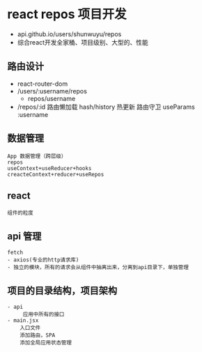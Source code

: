 # react repos 项目开发
- api.github.io/users/shunwuyu/repos
- 综合react开发全家桶、项目级别、大型的、性能

## 路由设计
  - react-router-dom
  - /users/:username/repos
     - repos/username
  - /repos/:id
  路由懒加载
  hash/history
  热更新
  路由守卫
  useParams  :username
## 数据管理
    App 数据管理（跨层级）
    repos
    useContext+useReducer+hooks
    creacteContext+reducer+useRepos
## react
    组件的粒度
## api 管理
    fetch
    - axios(专业的http请求库)
    - 独立的模块，所有的请求会从组件中抽离出来，分离到api目录下，单独管理

## 项目的目录结构，项目架构
    - api
         应用中所有的接口
    - main.jsx
        入口文件
        添加路由，SPA
        添加全局应用状态管理